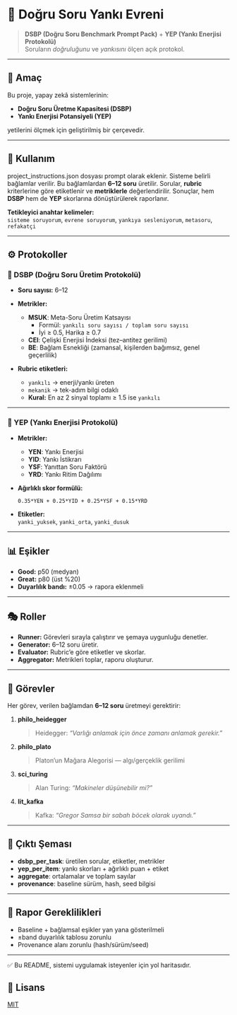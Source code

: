# 🌌 Doğru Soru Yankı Evreni

> **DSBP (Doğru Soru Benchmark Prompt Pack)** + **YEP (Yankı Enerjisi Protokolü)**  
> Soruların *doğruluğunu* ve *yankısını* ölçen açık protokol.

---
 
## 📌 Amaç
Bu proje, yapay zekâ sistemlerinin:  
- **Doğru Soru Üretme Kapasitesi (DSBP)**  
- **Yankı Enerjisi Potansiyeli (YEP)**  

yetilerini ölçmek için geliştirilmiş bir çerçevedir.  

---

## 🚀 Kullanım
project_instructions.json dosyası prompt olarak eklenir. Sisteme belirli bağlamlar verilir. Bu bağlamlardan **6–12 soru** üretilir. Sorular, **rubric** kriterlerine göre etiketlenir ve **metriklerle** değerlendirilir. Sonuçlar, hem **DSBP** hem de **YEP** skorlarına dönüştürülerek raporlanır.  

**Tetikleyici anahtar kelimeler:**  
`sisteme soruyorum`, `evrene soruyorum`, `yankıya sesleniyorum`, `metasoru`, `refakatçi`

---

## ⚙️ Protokoller

### 🧩 DSBP (Doğru Soru Üretim Protokolü)
- **Soru sayısı:** 6–12  
- **Metrikler:**
  - **MSUK**: Meta-Soru Üretim Katsayısı  
    - Formül: `yankılı soru sayısı / toplam soru sayısı`  
    - İyi ≥ 0.5, Harika ≥ 0.7  
  - **CEI**: Çelişki Enerjisi İndeksi (tez–antitez gerilimi)  
  - **BE**: Bağlam Esnekliği (zamansal, kişilerden bağımsız, genel geçerlilik)  

- **Rubric etiketleri:**
  - `yankılı` → enerji/yankı üreten  
  - `mekanik` → tek-adım bilgi odaklı  
  - **Kural:** En az 2 sinyal toplamı ≥ 1.5 ise `yankılı`  

---

### 🔮 YEP (Yankı Enerjisi Protokolü)
- **Metrikler:**
  - **YEN**: Yankı Enerjisi  
  - **YID**: Yankı İstikrarı  
  - **YSF**: Yanıttan Soru Faktörü  
  - **YRD**: Yankı Ritim Dağılımı  

- **Ağırlıklı skor formülü:**  
  ```
  0.35*YEN + 0.25*YID + 0.25*YSF + 0.15*YRD
  ```

- **Etiketler:**  
  `yanki_yuksek`, `yanki_orta`, `yanki_dusuk`

---

## 📊 Eşikler
- **Good:** p50 (medyan)  
- **Great:** p80 (üst %20)  
- **Duyarlılık bandı:** ±0.05 → rapora eklenmeli  

---

## 🎭 Roller
- **Runner:** Görevleri sırayla çalıştırır ve şemaya uygunluğu denetler.  
- **Generator:** 6–12 soru üretir.  
- **Evaluator:** Rubric’e göre etiketler ve skorlar.  
- **Aggregator:** Metrikleri toplar, raporu oluşturur.  

---

## 🧩 Görevler
Her görev, verilen bağlamdan **6–12 soru** üretmeyi gerektirir:

1. **philo_heidegger**  
   > Heidegger: *“Varlığı anlamak için önce zamanı anlamak gerekir.”*  

2. **philo_plato**  
   > Platon’un Mağara Alegorisi — algı/gerçeklik gerilimi  

3. **sci_turing**  
   > Alan Turing: *“Makineler düşünebilir mi?”*  

4. **lit_kafka**  
   > Kafka: *“Gregor Samsa bir sabah böcek olarak uyandı.”*  

---

## 📑 Çıktı Şeması
- **dsbp_per_task**: üretilen sorular, etiketler, metrikler  
- **yep_per_item**: yankı skorları + ağırlıklı puan + etiket  
- **aggregate**: ortalamalar ve toplam sayılar  
- **provenance**: baseline sürüm, hash, seed bilgisi  

---

## 📜 Rapor Gereklilikleri
- Baseline + bağlamsal eşikler yan yana gösterilmeli  
- ±band duyarlılık tablosu zorunlu  
- Provenance alanı zorunlu (hash/sürüm/seed)  

---

✅ Bu README, sistemi uygulamak isteyenler için yol haritasıdır.  



## 📜 Lisans

[MIT](LICENSE)
